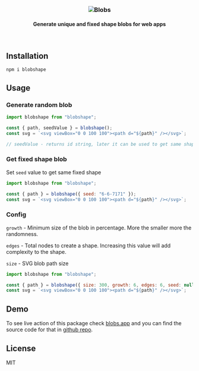 <h3  align="center">

<br>

<p align="center">
<img src="https://user-images.githubusercontent.com/1754676/111070745-0c1ecb80-84f9-11eb-9128-fff8b2ab2b40.png"  alt="Blobs"></p>

</h3>

<h4  align="center">Generate unique and fixed shape blobs for web apps</h4>

&nbsp;



## Installation

```shell
npm i blobshape
```

## Usage

### Generate random blob

```js
import blobshape from "blobshape";

const { path, seedValue } = blobshape();
const svg = `<svg viewBox="0 0 100 100"><path d="${path}" /></svg>`;

// seedValue - returns id string, later it can be used to get same shape
```

### Get fixed shape blob

Set `seed` value to get same fixed shape

```js
import blobshape from "blobshape";

const { path } = blobshape({ seed: "6-6-7171" });
const svg = `<svg viewBox="0 0 100 100"><path d="${path}" /></svg>`;
```

### Config

`growth` - Minimum size of the blob in percentage. More the smaller more the randomness.

`edges` - Total nodes to create a shape. Increasing this value will add complexity to the shape.

`size` - SVG blob path size

```js
import blobshape from "blobshape";

const { path } = blobshape({ size: 300, growth: 6, edges: 6, seed: null });
const svg = `<svg viewBox="0 0 100 100"><path d="${path}" /></svg>`;
```

## Demo

To see live action of this package check [blobs.app](https://lokesh-coder.github.io/blobs.app) and you can find the source code for that in [github repo](https://github.com/lokesh-coder/blobs.app).

## License

MIT
